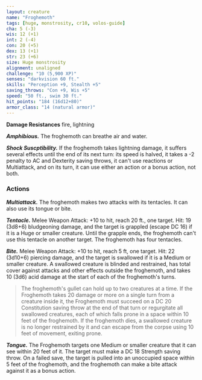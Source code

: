 ```yaml
---
layout: creature
name: "Froghemoth"
tags: [huge, monstrosity, cr10, volos-guide]
cha: 5 (-3)
wis: 12 (+1)
int: 2 (-4)
con: 20 (+5)
dex: 13 (+1)
str: 23 (+6)
size: Huge monstrosity
alignment: unaligned
challenge: "10 (5,900 XP)"
senses: "darkvision 60 ft."
skills: "Perception +9, Stealth +5"
saving_throws: "Con +9, Wis +5"
speed: "50 ft., swim 30 ft."
hit_points: "184 (16d12+80)"
armor_class: "14 (natural armor)"
---
```


**Damage Resistances** fire, lightning

***Amphibious.*** The froghemoth can breathe air and water.

***Shock Suscptibility.*** If the froghemoth takes lightning damage, it suffers several effects until the end of its next turn: its speed is halved, it takes a -2 penalty to AC and Dexterity saving throws, it can't use reactions or Multiattack, and on its turn, it can use either an action or a bonus action, not both.

### Actions

***Multiattack.*** The froghemoth makes two attacks with its tentacles. It can also use its tongue or bite.

***Tentacle.*** Melee Weapon Attack: +10 to hit, reach 20 ft., one target. Hit: 19 (3d8+6) bludgeoning damage, and the target is grappled (escape DC 16) if it is a Huge or smaller creature. Until the grapple ends, the froghemoth can't use this tentacle on another target. The froghemoth has four tentacles.

***Bite.*** Melee Weapon Attack: +10 to hit, reach 5 ft, one target. Hit: 22 (3d10+6) piercing damage, and the target is swallowed if it is a Medium or smaller creature. A swallowed creature is blinded and restrained, has total cover against attacks and other effects outside the froghemoth, and takes 10 (3d6) acid damage at the start of each of the froghemoth's turns.

>The froghemoth's gullet can hold up to two creatures at a time. If the Froghemoth takes 20 damage or more on a single turn from a creature inside it, the Froghemoth must succeed on a DC 20 Constitution saving throw at the end of that turn or regurgitate all swallowed creatures, each of which falls prone in a space within 10 feet of the froghemoth. If the froghemoth dies, a swallowed creature is no longer restrained by it and can escape from the corpse using 10 feet of movement, exiting prone.

***Tongue.*** The Froghemoth targets one Medium or smaller creature that it can see within 20 feet of it. The target must make a DC 18 Strength saving throw. On a failed save, the target is pulled into an unoccupied space within 5 feet of the froghemoth, and the froghemoth can make a bite attack against it as a bonus action.
